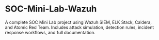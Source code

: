# SOC-Mini-Lab-Wazuh
A complete SOC Mini Lab project using Wazuh SIEM, ELK Stack, Caldera, and Atomic Red Team. Includes attack simulation, detection rules, incident response workflows, and full documentation.
